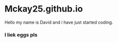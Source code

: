 Mckay25.github.io
=================

Hello my name is David and i have just started coding.


### I liek eggs pls
